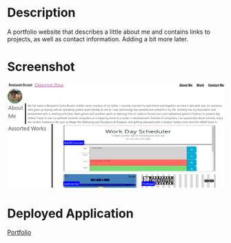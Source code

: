# Description

A portfolio website that describes a little about me and contains links to projects, as well as contact information. Adding a bit more later.

# Screenshot

![Deployed Website](./images/screenshot.png)

# Deployed Application

[Portfolio](https://benbryant98.github.io/bryant_portfolio_website/)
